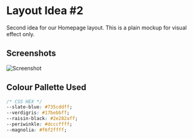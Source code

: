 # Layout Idea #2

Second idea for our Homepage layout. This is a plain mockup for visual effect
only.

## Screenshots

![Screenshot](/madliblayout2.png)

## Colour Pallette Used 

```css
/* CSS HEX */
--slate-blue: #735cddff;
--verdigris: #17bebbff;
--raisin-black: #2e282aff;
--periwinkle: #dcccffff;
--magnolia: #f6f2ffff;
```